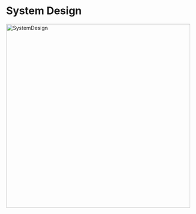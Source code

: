 # System Design

<img src="https://github.com/user-attachments/assets/aa687a87-5e5b-4b89-9c3a-8b68d8cd8b78" alt="SystemDesign" width="500" />
